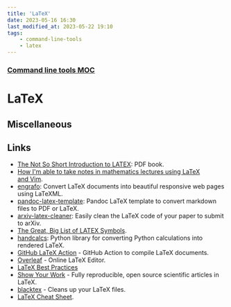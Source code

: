 ```yaml
---
title: 'LaTeX'
date: 2023-05-16 16:30
last_modified_at: 2023-05-22 19:10
tags:
    - command-line-tools
    - latex
---
```


### [Command line tools MOC](Command%20line%20tools%20MOC.md)

# LaTeX

## Miscellaneous

## Links

-   [The Not So Short Introduction to LATEX](https://tobi.oetiker.ch/lshort/lshort.pdf): PDF book.
-   [How I'm able to take notes in mathematics lectures using LaTeX and Vim](https://castel.dev/post/lecture-notes-1/).
-   [engrafo](https://github.com/arxiv-vanity/engrafo): Convert LaTeX documents into beautiful responsive web pages using LaTeXML.
-   [pandoc-latex-template](https://github.com/Wandmalfarbe/pandoc-latex-template): Pandoc LaTeX template to convert markdown files to PDF or LaTeX.
-   [arxiv-latex-cleaner](https://github.com/google-research/arxiv-latex-cleaner): Easily clean the LaTeX code of your paper to submit to arXiv.
-   [The Great, Big List of LATEX Symbols](https://www.rpi.edu/dept/arc/training/latex/LaTeX_symbols.pdf).
-   [handcalcs](https://github.com/connorferster/handcalcs): Python library for converting Python calculations into rendered LaTeX.
-   [GitHub LaTeX Action](https://github.com/xu-cheng/latex-action) - GitHub Action to compile LaTeX documents.
-   [Overleaf](https://www.overleaf.com/) - Online LaTeX Editor.
-   [LaTeX Best Practices](https://github.com/simonharrer/latex-best-practices)
-   [Show Your Work](https://github.com/rodluger/showyourwork) - Fully reproducible, open source scientific articles in LaTeX.
-   [blacktex](https://github.com/nschloe/blacktex) - Cleans up your LaTeX files.
-   [LaTeX Cheat Sheet](https://github.com/ric-sar/latex_cheat_sheet).

